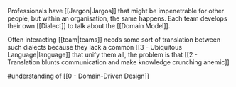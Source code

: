 Professionals have [[Jargon|Jargos]] that might be impenetrable for other people, but within an organisation, the same happens. Each team develops their own [[Dialect]] to talk about the [[Domain Model]].

Often interacting [[team|teams]] needs some sort of translation between such dialects because they lack a common [[3 - Ubiquitous Language|language]] that unify them all, the problem is that [[2 - Translation blunts communication and make knowledge crunching anemic]]

#understanding  of [[0 - Domain-Driven Design]]